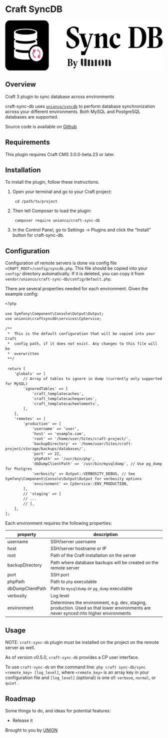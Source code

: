 # Craft SyncDB

<img src="../../resources/sync-db.png" height="160px"/>

## Overview 

Craft 3 plugin to sync database across environments

craft-sync-db uses [`unionco/syncdb`](/syncdb/) to perform database synchronization across your different environments. Both MySQL and PostgreSQL databases are supported.

Source code is available on [Github](https://github.com/unionco/craft-sync-db)

## Requirements

This plugin requires Craft CMS 3.0.0-beta.23 or later.

## Installation

To install the plugin, follow these instructions.

1. Open your terminal and go to your Craft project:

        cd /path/to/project

2. Then tell Composer to load the plugin:

        composer require unionco/craft-sync-db

3. In the Control Panel, go to Settings → Plugins and click the “Install” button for craft-sync-db.


## Configuration

 Configuration of remote servers is done via config file `<CRAFT_ROOT>/config/syncdb.php`. This file should be copied into your `config/` directory automatically. If it is deleted, you can copy it from `vendor/unionco/craft-sync-db/config/default.php`.

 There are several properties needed for each environment. Given the example config:

```
<?php

use Symfony\Component\Console\Output\Output;
use unionco\craftsyncdb\services\CpService;

/**
 *  This is the default configuration that will be copied into your Craft
 *  config path, if it does not exist. Any changes to this file will be
 *  overwritten
 **/

 return [
    'globals' => [
        // Array of tables to ignore in dump (currently only supported for MySQL)
        'ignoredTables' => [
            'craft_templatecaches',
            'craft_templatecachequeries',
            'craft_templatecacheelements',
        ],
    ],
    'remotes' => [
        'production' => [
            'username' => 'user',
            'host' => 'example.com',
            'root' => '/home/user/Sites/craft-project/',
            'backupDirectory' => '/home/user/Sites/craft-project/storage/backups/databases/',
            'port' => 22,
            'phpPath' => '/usr/bin/php',
            'dbDumpClientPath' => '/usr/bin/mysqldump', // Use pg_dump for Postgres
            'verbosity' => Output::VERBOSITY_DEBUG, // See Symfony\Component\Console\Output\Output for verbosity options
            'environment' => CpService::ENV_PRODUCTION,
        ],
        // 'staging' => [
        // ...
        // ],
    ],
];

```

Each environment requires the following properties:

| property | description |
|---|---|
| username | SSH/server username |
| host | SSH/server hostname or IP |
| root | Path of the Craft installation on the server |
| backupDirectory | Path where database backups will be created on the remote server |
| port | SSH port |
| phpPath | Path to `php` executable |
| dbDumpClientPath | Path to `mysqldump` or `pg_dump` executable |
| verbosity | Log level |
| environment | Determines the environment, e.g. dev, staging, production. Used so that lower environments are never synced into higher environments |

## Usage

NOTE: `craft-sync-db` plugin must be installed on the project on the remote server as well.

As of version v0.5.0, `craft-sync-db` provides a CP user interface.

To use `craft-sync-db` on the command line:
`php craft sync-db/sync <remote_key> [log_level]`, where `<remote_key>` is an array key in your configuration file and `[log_level]` (optional) is one of: `verbose`, `normal`, or `quiet` .

## Roadmap

Some things to do, and ideas for potential features:

* Release it

Brought to you by [UNION](github.com/unionco)
